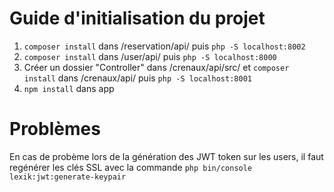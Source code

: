 # Guide d'initialisation du projet

 1. `composer install` dans /reservation/api/ puis `php -S localhost:8002`
 2. `composer install` dans /user/api/ puis `php -S localhost:8000`
 3.  Créer un dossier "Controller" dans /crenaux/api/src/ et `composer install` dans /crenaux/api/ puis `php -S localhost:8001`
 4. `npm install` dans app

 # Problèmes
 En cas de probème lors de la génération des JWT token sur les users, il faut regénérer les clés SSL avec la commande `php bin/console lexik:jwt:generate-keypair`
